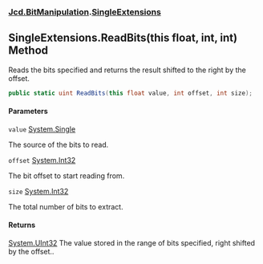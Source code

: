 ### [Jcd.BitManipulation](Jcd.BitManipulation.md 'Jcd.BitManipulation').[SingleExtensions](Jcd.BitManipulation.SingleExtensions.md 'Jcd.BitManipulation.SingleExtensions')

## SingleExtensions.ReadBits(this float, int, int) Method

Reads the bits specified and returns the result shifted to the right by the offset.

```csharp
public static uint ReadBits(this float value, int offset, int size);
```

#### Parameters

<a name='Jcd.BitManipulation.SingleExtensions.ReadBits(thisfloat,int,int).value'></a>

`value` [System.Single](https://docs.microsoft.com/en-us/dotnet/api/System.Single 'System.Single')

The source of the bits to read.

<a name='Jcd.BitManipulation.SingleExtensions.ReadBits(thisfloat,int,int).offset'></a>

`offset` [System.Int32](https://docs.microsoft.com/en-us/dotnet/api/System.Int32 'System.Int32')

The bit offset to start reading from.

<a name='Jcd.BitManipulation.SingleExtensions.ReadBits(thisfloat,int,int).size'></a>

`size` [System.Int32](https://docs.microsoft.com/en-us/dotnet/api/System.Int32 'System.Int32')

The total number of bits to extract.

#### Returns

[System.UInt32](https://docs.microsoft.com/en-us/dotnet/api/System.UInt32 'System.UInt32')
The value stored in the range of bits specified, right shifted by the offset..